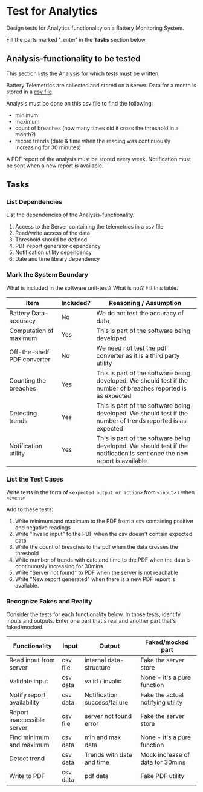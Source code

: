 # Test for Analytics

Design tests for Analytics functionality on a Battery Monitoring System.

Fill the parts marked '_enter' in the **Tasks** section below.

## Analysis-functionality to be tested

This section lists the Analysis for which _tests_ must be written.

Battery Telemetrics are collected and stored on a server.
Data for a month is stored in a [csv file](https://en.wikipedia.org/wiki/Comma-separated_values).

Analysis must be done on this csv file to find the following:
- minimum
- maximum
- count of breaches (how many times did it cross the threshold in a month?)
- record trends (date & time when the reading was continuously increasing for 30 minutes)

A PDF report of the analysis must be stored every week.
Notification must be sent when a new report is available.

## Tasks

### List Dependencies

List the dependencies of the Analysis-functionality.

1. Access to the Server containing the telemetrics in a csv file
2. Read/write access of the data
3. Threshold should be defined
4. PDF report generator dependency
5. Notification utility dependency
6. Date and time library dependency


### Mark the System Boundary

What is included in the software unit-test? What is not? Fill this table.

| Item                      | Included?     | Reasoning / Assumption
|---------------------------|---------------|---
Battery Data-accuracy       | No            | We do not test the accuracy of data
Computation of maximum      | Yes           | This is part of the software being developed
Off-the-shelf PDF converter | No 			| We need not test the pdf converter as it is a third party utility
Counting the breaches       | Yes			| This is part of the software being developed. We should test if the number of breaches reported is as expected
Detecting trends            | Yes			| This is part of the software being developed. We should test if the number of trends reported is as expected 
Notification utility        | Yes			| This is part of the software being developed. We should test if the notification is sent once the new report is available

### List the Test Cases

Write tests in the form of `<expected output or action>` from `<input>` / when `<event>`

Add to these tests:

1. Write minimum and maximum to the PDF from a csv containing positive and negative readings
2. Write "Invalid input" to the PDF when the csv doesn't contain expected data
3. Write the count of breaches to the pdf when the data crosses the threshold
4. Write number of trends with date and time to the PDF when the data is continuously increasing for 30mins
5. Write "Server not found" to PDF when the server is not reachable
6. Write "New report generated" when there is a new PDF report is available. 

### Recognize Fakes and Reality

Consider the tests for each functionality below.
In those tests, identify inputs and outputs.
Enter one part that's real and another part that's faked/mocked.

| Functionality            | Input        | Output                      | Faked/mocked part
|--------------------------|--------------|-----------------------------|---
Read input from server     | csv file     | internal data-structure     | Fake the server store
Validate input             | csv data     | valid / invalid             | None - it's a pure function
Notify report availability | csv data	  | Notification success/failure| Fake the actual notifying utility
Report inaccessible server | csv file 	  | server not found error		| Fake the server store
Find minimum and maximum   | csv data 	  | min and max data     		| None - it's a pure function
Detect trend               | csv data	  | Trends with date and time   | Mock increase of data for 30mins
Write to PDF               | csv data	  | pdf data               		| Fake PDF utility 

